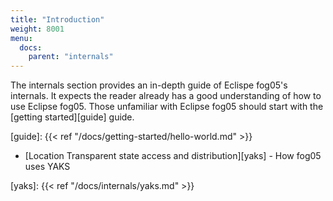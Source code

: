 ```yaml
---
title: "Introduction"
weight: 8001
menu:
  docs:
    parent: "internals"
---
```


The internals section provides an in-depth guide of Eclispe fog05's internals. It
expects the reader already has a good understanding of how to use Eclipse fog05. Those
unfamiliar with Eclipse fog05 should start with the [getting started][guide] guide.

[guide]: {{< ref "/docs/getting-started/hello-world.md" >}}

- [Location Transparent state access and distribution][yaks] - How fog05 uses YAKS

[yaks]: {{< ref "/docs/internals/yaks.md" >}}